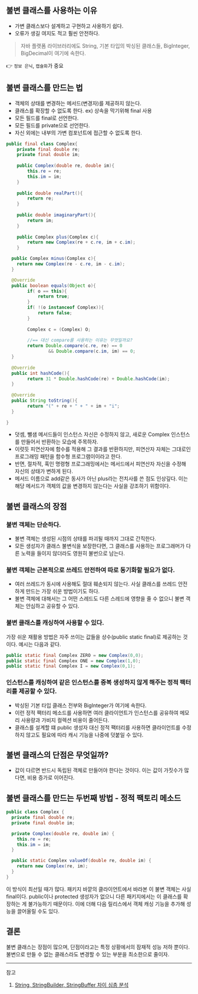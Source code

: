 ## 불변 클래스를 사용하는 이유
- 가변 클래스보다 설계하고 구현하고 사용하기 쉽다.
- 오류가 생길 여지도 적고 훨씬 안전하다.
>자바 플랫폼 라이브러리에도 String, 기본 타입의 박싱된 클래스들, 
> BigInteger, BigDecimal이 여기에 속한다.

👉 `정보 은닉`, `캡슐화`가 중요

## 불변 클래스를 만드는 법
- 객체의 상태를 변경하는 메서드(변경자)를 제공하지 않는다.
- 클래스를 확장할 수 없도록 한다. ex) 상속을 막기위해 final 사용
- 모든 필드를 final로 선언한다.
- 모든 필드를 private으로 선언한다.
- 자신 외에는 내부의 가변 컴포넌트에 접근할 수 없도록 한다.

```java
public final class Complex{
    private final double re;
    private final double im;
    
    public Complex(double re, double im){
        this.re = re;
        this.im = im;
    }
    
    public double realPart(){
        return re;
    }
    
    public double imaginaryPart(){
        return im;
    }
    
    public Complex plus(Complex c){
        return new Complex(re + c.re, im + c.im);
    }

  public Complex minus(Complex c){
    return new Complex(re - c.re, im - c.im);
  }

  @Override
  public boolean equals(Object o){
        if( o == this){
            return true;
        }
        if( !(o instanceof Complex)){
            return false;
        }
        
        Complex c = (Complex) O;
        
        //== 대신 compare를 사용하는 이유는 무엇일까요?
        return Double.compare(c.re, re) == 0
                && Double.compare(c.im, im) == 0;
  }
  
  @Override
  public int hashCode(){
        return 31 * Double.hashCode(re) + Double.hashCode(im);
  }
  
  @Override
  public String toString(){
        return "(" + re + " + " + im + "i";
  }
    
}
```

* 덧셈, 뺄샘 메서드들이 인스턴스 자신은 수정하지 않고, 새로운 Complex 인스턴스를 만들어서 반환하는 모습에 주목하자.
* 이럿듯 피연산자에 함수를 적용해 그 결과를 반환하지만, 피연산자 자체는 그대로인 프로그래밍 패턴을 함수형 프로그램이이라고 한다.
* 반면, 절차적, 혹인 명령형 프로그래밍에서는 메서드에서 피연산자 자신을 수정해 자신의 상태가 변하게 된다.
* 메서드 이름으로 add같은 동사가 아닌 plus라는 전치사를 쓴 점도 인상깊다. 이는 해당 메서드가 객체의 값을 변경하지 않는다는 사실을 강조하기 위함이다.

## 불변 클래스의 장점

### 불변 객체는 단순하다.
* 불변 객체는 생성된 시점의 상태를 파괴될 때까지 그대로 간직한다.
* 모든 생성자가 클래스 불변식을 보장한다면, 그 클래스를 사용하는 프로그래머가 다른 노력을 들이지 않더라도 영원히 불번으로 남는다.

### 불변 객체는 근본적으로 쓰레드 안전하여 따로 동기화할 필요가 없다.
* 여러 쓰레드가 동시에 사용해도 절대 훼손되지 않는다. 사실 클래스를 쓰레드 안전하게 만드는 가장 쉬운 방법이기도 하다.
* 불변 객체에 대해서는 그 어떤 스레드도 다른 스레드에 영향을 줄 수 없으니 불변 객체는 안심하고 공유할 수 있다.

### 불변 클래스를 캐싱하여 사용할 수 있다.
가장  쉬운 재활용 방법은 자주 쓰이는 값들을 상수(public static final)로 제공하는 것이다. 예시는 다음과 같다.

```java
public static final Complex ZERO = new Complex(0,0);
public static final Complex ONE = new Complex(1,0);
public static final Complex I = new Complex(0,1);
```

### 인스턴스를 캐싱하여 같은 인스턴스를 중복 생성하지 않게 해주는 정적 팩터리를 제공할 수 있다.
* 박싱된 기본 타입 클래스 전부와 BigInteger가 여기에 속한다. 
* 이런 정적 팩터리 메소드를 사용하면 여러 클라이언트가 인스턴스를 공유하여 메모리 사용량과 가비지 컬렉션 비용이 줄어든다.
* 클래스를 설계할 떄 public 생성자 대신 정적 팩터리를 사용하면 클라이언트를 수정하지 않고도 필요에 따라 캐시 기능을 나중에 덧붙일 수 있다.

##  불변 클래스의 단점은 무엇일까?
* 값이 다르면 반드시 독립된 객체로 만들어야 한다는 것이다. 이는 값이 가짓수가 많다면, 비용 증가로 이어진다.

## 불변 클래스를 만드는 두번째 방법 - 정적 팩토리 메소드
```java
public class Complex {
  private final double re;
  private final double im;

  private Complex(double re, double im) {
    this.re = re;
    this.im = im;
  }

  public static Complex valueOf(double re, double im) {
    return new Complex(re, im);
  }
}
```

이 방식이 최선일 때가 많다. 패키지 바깥의 클라이언트에서 바라본 이 불변 객체는 사실 final이다. public이나 protected
생성자가 없으니 다른 패키지에서는 이 클래스를 확장하는 게 불가능하기 때문이다. 이에 더해 다음 릴리스에서 객체 캐싱 기능을 추가해 성능을 끌어올릴 수도 있다.



## 결론
불변 클래스는 장점이 많으며, 단점이라고는 특정 상황에서의 잠재적 성능 저하 뿐이다. 불변으로 만들 수 없는 클래스라도 변경할 수 있는 부분을 최소한으로 줄이자.

***
참고
1. [String, StringBuilder, StringBuffer 차이 심층 분석](https://inpa.tistory.com/entry/JAVA-%E2%98%95-String-StringBuffer-StringBuilder-%EC%B0%A8%EC%9D%B4%EC%A0%90-%EC%84%B1%EB%8A%A5-%EB%B9%84%EA%B5%90)